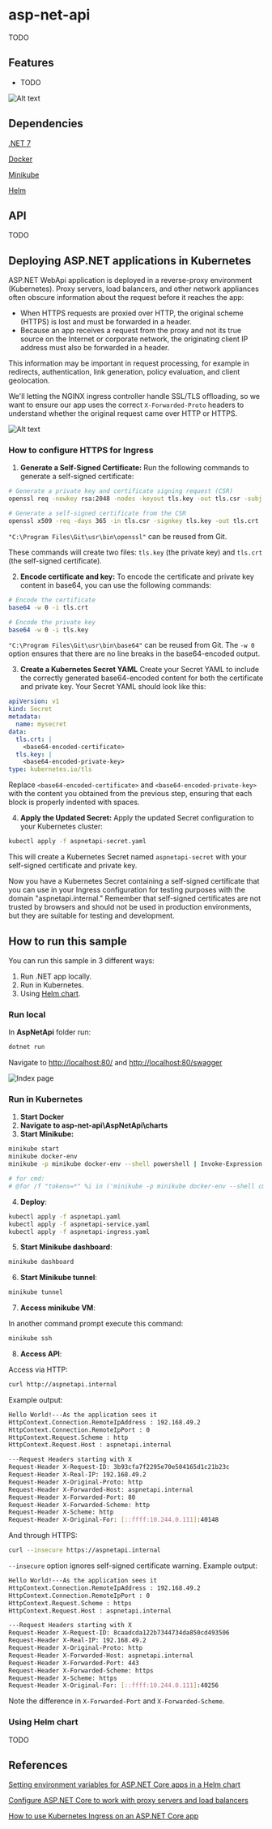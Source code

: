 

# asp-net-api

TODO

## Features

* TODO

![Alt text](AspNetApi/docs/ingress-routing.png?raw=true "Ingress Routing")

## Dependencies
[.NET 7](https://dotnet.microsoft.com/en-us/download/dotnet/7.0)

[Docker](https://docs.docker.com/engine/install/)

[Minikube](https://minikube.sigs.k8s.io/docs/start/)

[Helm](https://helm.sh/docs/intro/install/)

## API

TODO

## Deploying ASP.NET applications in Kubernetes

ASP.NET WebApi application is deployed in a reverse-proxy environment (Kubernetes). Proxy servers, load balancers, and other network appliances often obscure information about the request before it reaches the app:

-   When HTTPS requests are proxied over HTTP, the original scheme (HTTPS) is lost and must be forwarded in a header.
-   Because an app receives a request from the proxy and not its true source on the Internet or corporate network, the originating client IP address must also be forwarded in a header.

This information may be important in request processing, for example in redirects, authentication, link generation, policy evaluation, and client geolocation.

We'll letting the NGINX ingress controller handle SSL/TLS offloading, so we want to ensure our app uses the correct `X-Forwarded-Proto` headers to understand whether the original request came over HTTP or HTTPS.

![Alt text](AspNetApi/docs/ingress-routing.png?raw=true "Ingress Routing")

### How to configure HTTPS for Ingress
1. **Generate a Self-Signed Certificate:**
Run the following commands to generate a self-signed certificate:
```bash
# Generate a private key and certificate signing request (CSR)
openssl req -newkey rsa:2048 -nodes -keyout tls.key -out tls.csr -subj "/CN=aspnetapi.internal"

# Generate a self-signed certificate from the CSR
openssl x509 -req -days 365 -in tls.csr -signkey tls.key -out tls.crt
```
`"C:\Program Files\Git\usr\bin\openssl"` can be reused from Git.

These commands will create two files: `tls.key` (the private key) and `tls.crt` (the self-signed certificate).

2. **Encode certificate and key:**
To encode the certificate and private key content in base64, you can use the following commands:
```bash
# Encode the certificate
base64 -w 0 -i tls.crt

# Encode the private key
base64 -w 0 -i tls.key
```
`"C:\Program Files\Git\usr\bin\base64"` can be reused from Git.
The `-w 0` option ensures that there are no line breaks in the base64-encoded output.

3. **Create a Kubernetes Secret YAML**
Create your Secret YAML to include the correctly generated base64-encoded content for both the certificate and private key. Your Secret YAML should look like this:
```yaml
apiVersion: v1
kind: Secret
metadata:
  name: mysecret
data:
  tls.crt: |
    <base64-encoded-certificate>
  tls.key: |
    <base64-encoded-private-key>
type: kubernetes.io/tls
```
Replace `<base64-encoded-certificate>` and `<base64-encoded-private-key>` with the content you obtained from the previous step, ensuring that each block is properly indented with spaces.

4. **Apply the Updated Secret:**
Apply the updated Secret configuration to your Kubernetes cluster:
```bash
kubectl apply -f aspnetapi-secret.yaml
```
This will create a Kubernetes Secret named `aspnetapi-secret` with your self-signed certificate and private key.
    

Now you have a Kubernetes Secret containing a self-signed certificate that you can use in your Ingress configuration for testing purposes with the domain "aspnetapi.internal." Remember that self-signed certificates are not trusted by browsers and should not be used in production environments, but they are suitable for testing and development.

## How to run this sample

You can run this sample in 3 different ways:
1. Run .NET app locally.
2. Run in Kubernetes.
3. Using [Helm chart](https://github.com/helm/helm).

### Run local
In **AspNetApi** folder run:
```bash
dotnet run
```
Navigate to [http://localhost:80/](http://localhost/) and [http://localhost:80/swagger](http://localhost/swagger)

![Index page](AspNetApi/docs/swagger-page.png?raw=true "Swagger page")

### Run in Kubernetes
1. **Start Docker**
2. **Navigate to asp-net-api\AspNetApi\charts**
3. **Start Minikube:**
```bash
minikube start
minikube docker-env
minikube -p minikube docker-env --shell powershell | Invoke-Expression

# for cmd:
# @for /f "tokens=*" %i in ('minikube -p minikube docker-env --shell cmd') do @%i
```
4. **Deploy**:
```bash
kubectl apply -f aspnetapi.yaml
kubectl apply -f aspnetapi-service.yaml
kubectl apply -f aspnetapi-ingress.yaml
```
5. **Start Minikube dashboard**:
```bash
minikube dashboard
```
6. **Start Minikube tunnel**:
```bash
minikube tunnel
```
7. **Access minikube VM**:
   
In another command prompt execute this command:
```bash
minikube ssh
```
8. **Access API**:

Access via HTTP:
```bash
curl http://aspnetapi.internal
```
Example output:
```bash
Hello World!---As the application sees it
HttpContext.Connection.RemoteIpAddress : 192.168.49.2
HttpContext.Connection.RemoteIpPort : 0
HttpContext.Request.Scheme : http
HttpContext.Request.Host : aspnetapi.internal

---Request Headers starting with X
Request-Header X-Request-ID: 3b93cfa7f2295e70e504165d1c21b23c
Request-Header X-Real-IP: 192.168.49.2
Request-Header X-Original-Proto: http
Request-Header X-Forwarded-Host: aspnetapi.internal
Request-Header X-Forwarded-Port: 80
Request-Header X-Forwarded-Scheme: http
Request-Header X-Scheme: http
Request-Header X-Original-For: [::ffff:10.244.0.111]:40148
```

And through HTTPS:
```bash
curl --insecure https://aspnetapi.internal
```
`--insecure` option ignores self-signed certificate warning.
Example output:
```bash
Hello World!---As the application sees it
HttpContext.Connection.RemoteIpAddress : 192.168.49.2
HttpContext.Connection.RemoteIpPort : 0
HttpContext.Request.Scheme : https
HttpContext.Request.Host : aspnetapi.internal

---Request Headers starting with X
Request-Header X-Request-ID: 8caadcda122b7344734da850cd493506
Request-Header X-Real-IP: 192.168.49.2
Request-Header X-Original-Proto: http
Request-Header X-Forwarded-Host: aspnetapi.internal
Request-Header X-Forwarded-Port: 443
Request-Header X-Forwarded-Scheme: https
Request-Header X-Scheme: https
Request-Header X-Original-For: [::ffff:10.244.0.111]:40256
```
Note the difference in `X-Forwarded-Port` and `X-Forwarded-Scheme`.
### Using Helm chart

TODO

## References
[Setting environment variables for ASP.NET Core apps in a Helm chart](https://andrewlock.net/deploying-asp-net-core-applications-to-kubernetes-part-5-setting-environment-variables-in-a-helm-chart/)

[Configure ASP.NET Core to work with proxy servers and load balancers](https://learn.microsoft.com/en-us/aspnet/core/host-and-deploy/proxy-load-balancer)

[How to use Kubernetes Ingress on an ASP.NET Core app](https://www.yogihosting.com/kubernetes-ingress-aspnet-core/)
